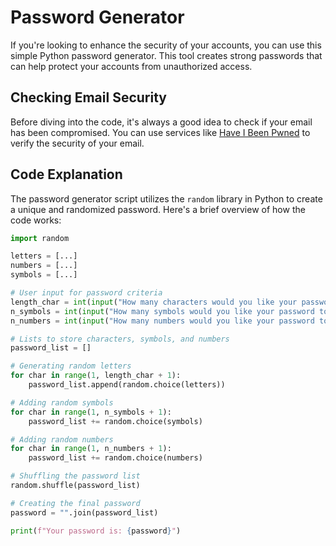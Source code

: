 # Password Generator

If you're looking to enhance the security of your accounts, you can use this simple Python password generator. This tool creates strong passwords that can help protect your accounts from unauthorized access.

## Checking Email Security

Before diving into the code, it's always a good idea to check if your email has been compromised. You can use services like [Have I Been Pwned](https://haveibeenpwned.com/) to verify the security of your email.

## Code Explanation

The password generator script utilizes the `random` library in Python to create a unique and randomized password. Here's a brief overview of how the code works:

```python
import random

letters = [...]
numbers = [...]
symbols = [...]

# User input for password criteria
length_char = int(input("How many characters would you like your password to have? "))
n_symbols = int(input("How many symbols would you like your password to have? "))
n_numbers = int(input("How many numbers would you like your password to have? "))

# Lists to store characters, symbols, and numbers
password_list = []

# Generating random letters
for char in range(1, length_char + 1):
    password_list.append(random.choice(letters))

# Adding random symbols
for char in range(1, n_symbols + 1):
    password_list += random.choice(symbols)

# Adding random numbers
for char in range(1, n_numbers + 1):
    password_list += random.choice(numbers)

# Shuffling the password list
random.shuffle(password_list)

# Creating the final password
password = "".join(password_list)

print(f"Your password is: {password}")
